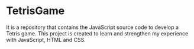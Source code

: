 # TetrisGame
It is a repository that contains the JavaScript source code to develop a Tetris game. This project is created to learn and strengthen my experience with JavaScript, HTML and CSS.
